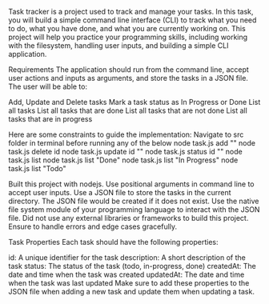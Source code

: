 Task tracker is a project used to track and manage your tasks. In this task, you will build a simple command line interface (CLI) to track what you need to do, what you have done, and what you are currently working on. This project will help you practice your programming skills, including working with the filesystem, handling user inputs, and building a simple CLI application.

Requirements
The application should run from the command line, accept user actions and inputs as arguments, and store the tasks in a JSON file. The user will be able to:

Add, Update and Delete tasks
Mark a task status as In Progress or Done
List all tasks
List all tasks that are done
List all tasks that are not done
List all tasks that are in progress

Here are some constraints to guide the implementation:
Navigate to src folder in terminal before running any of the below
node task.js add ""
node task.js delete id
node task.js update id ""
node task.js status id ""
node task.js list
node task.js list "Done"
node task.js list "In Progress"
node task.js list "Todo"

Built this project with nodejs.
Use positional arguments in command line to accept user inputs.
Use a JSON file to store the tasks in the current directory.
The JSON file would be created if it does not exist.
Use the native file system module of your programming language to interact with the JSON file.
Did not use any external libraries or frameworks to build this project.
Ensure to handle errors and edge cases gracefully.

Task Properties
Each task should have the following properties:

id: A unique identifier for the task
description: A short description of the task
status: The status of the task (todo, in-progress, done)
createdAt: The date and time when the task was created
updatedAt: The date and time when the task was last updated
Make sure to add these properties to the JSON file when adding a new task and update them when updating a task.



